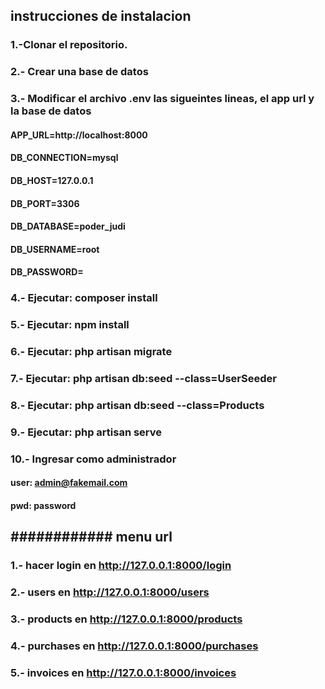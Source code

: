 ## instrucciones de instalacion

### 1.-Clonar el repositorio.

### 2.- Crear una base de datos

### 3.- Modificar el archivo .env las sigueintes lineas, el app url y la base de datos
     
#### APP_URL=http://localhost:8000

#### DB_CONNECTION=mysql
#### DB_HOST=127.0.0.1
#### DB_PORT=3306
#### DB_DATABASE=poder_judi
#### DB_USERNAME=root
#### DB_PASSWORD=

### 4.- Ejecutar: composer install
### 5.- Ejecutar: npm install
### 6.- Ejecutar: php artisan migrate
### 7.- Ejecutar: php artisan db:seed --class=UserSeeder
### 8.- Ejecutar: php artisan db:seed --class=Products
### 9.- Ejecutar: php artisan serve

### 10.- Ingresar como administrador  
   #### user: admin@fakemail.com
   #### pwd:  password


## ############ menu url 

### 1.- hacer login en http://127.0.0.1:8000/login
### 2.- users en http://127.0.0.1:8000/users
### 3.- products en http://127.0.0.1:8000/products
### 4.- purchases en http://127.0.0.1:8000/purchases
### 5.- invoices en http://127.0.0.1:8000/invoices